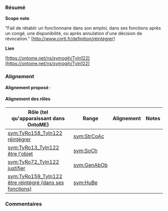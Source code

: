 ### Résumé

**Scope note**

"Fait de rétablir un fonctionnaire dans son emploi, dans ses fonctions après un congé, une disponibilité, ou après annulation d'une décision de révocation."  [http://www.cnrtl.fr/definition/réintégrer]

**Lien**

[https://ontome.net/ns/symogih/TyIn122](https://ontome.net/ns/symogih/TyIn122)

### Alignement

**Alignement proposé** :

#### Alignement des rôles

| Rôle (tel qu'apparaissant dans OntoME) | Range | Alignement | Notes |
| ----- | ----- | ----- | ----- |
| [sym:TyRo158_TyIn122 réintégrer](https://ontome.net/ns/symogih/TyRo158_TyIn122) | [sym:StrCoAc](https://ontome.net/ns/symogih/StrCoAc) |   |   |
| [sym:TyRo13_TyIn122 être l'objet](https://ontome.net/ns/symogih/TyRo13_TyIn122) | [sym:SoCh](https://ontome.net/ns/symogih/SoCh) |   |   |
| [sym:TyRo72_TyIn122 justifier](https://ontome.net/ns/symogih/TyRo72_TyIn122) | [sym:GenAbOb](https://ontome.net/ns/symogih/GenAbOb) |   |   |
| [sym:TyRo159_TyIn122 être réintégré (dans ses fonctions)](https://ontome.net/ns/symogih/TyRo159_TyIn122) | [sym:HuBe](https://ontome.net/ns/symogih/HuBe) |   |   |

### Commentaires